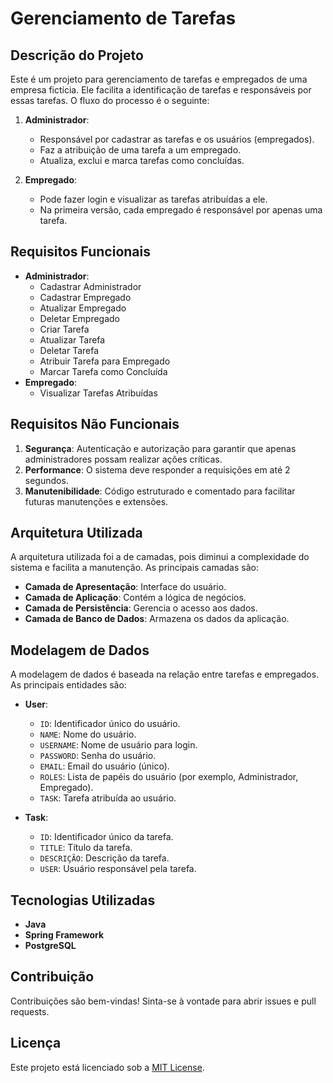 # Gerenciamento de Tarefas

## Descrição do Projeto
Este é um projeto para gerenciamento de tarefas e empregados de uma empresa fictícia. Ele facilita a identificação de tarefas e responsáveis por essas tarefas. O fluxo do processo é o seguinte:

1. **Administrador**:
    - Responsável por cadastrar as tarefas e os usuários (empregados).
    - Faz a atribuição de uma tarefa a um empregado.
    - Atualiza, exclui e marca tarefas como concluídas.

2. **Empregado**:
    - Pode fazer login e visualizar as tarefas atribuídas a ele.
    - Na primeira versão, cada empregado é responsável por apenas uma tarefa.

## Requisitos Funcionais
- **Administrador**:
    - Cadastrar Administrador
    - Cadastrar Empregado
    - Atualizar Empregado
    - Deletar Empregado
    - Criar Tarefa
    - Atualizar Tarefa
    - Deletar Tarefa
    - Atribuir Tarefa para Empregado
    - Marcar Tarefa como Concluída
- **Empregado**:
    - Visualizar Tarefas Atribuídas

## Requisitos Não Funcionais
1. **Segurança**: Autenticação e autorização para garantir que apenas administradores possam realizar ações críticas.
2. **Performance**: O sistema deve responder a requisições em até 2 segundos.
3. **Manutenibilidade**: Código estruturado e comentado para facilitar futuras manutenções e extensões.

## Arquitetura Utilizada
A arquitetura utilizada foi a de camadas, pois diminui a complexidade do sistema e facilita a manutenção. As principais camadas são:

- **Camada de Apresentação**: Interface do usuário.
- **Camada de Aplicação**: Contém a lógica de negócios.
- **Camada de Persistência**: Gerencia o acesso aos dados.
- **Camada de Banco de Dados**: Armazena os dados da aplicação.

## Modelagem de Dados
A modelagem de dados é baseada na relação entre tarefas e empregados. As principais entidades são:

- **User**:
    - `ID`: Identificador único do usuário.
    - `NAME`: Nome do usuário.
    - `USERNAME`: Nome de usuário para login.
    - `PASSWORD`: Senha do usuário.
    - `EMAIL`: Email do usuário (único).
    - `ROLES`: Lista de papéis do usuário (por exemplo, Administrador, Empregado).
    - `TASK`: Tarefa atribuída ao usuário.

- **Task**:
    - `ID`: Identificador único da tarefa.
    - `TITLE`: Título da tarefa.
    - `DESCRIÇÃO`: Descrição da tarefa.
    - `USER`: Usuário responsável pela tarefa.

## Tecnologias Utilizadas
- **Java**
- **Spring Framework**
- **PostgreSQL**

## Contribuição
Contribuições são bem-vindas! Sinta-se à vontade para abrir issues e pull requests.

## Licença
Este projeto está licenciado sob a [MIT License](LICENSE).
